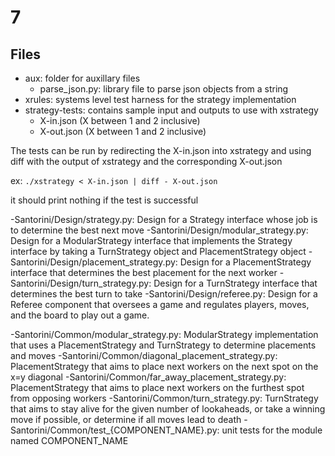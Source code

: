 # 7
## Files
- aux: folder for auxillary files
  - parse_json.py: library file to parse json objects from a string
- xrules: systems level test harness for the strategy implementation
- strategy-tests: contains sample input and outputs to use with xstrategy
  - X-in.json (X between 1 and 2 inclusive)
  - X-out.json (X between 1 and 2 inclusive)

The tests can be run by redirecting the X-in.json into xstrategy and using diff
with the output of xstrategy and the corresponding X-out.json

ex:
`./xstrategy < X-in.json | diff - X-out.json`

it should print nothing if the test is successful

-Santorini/Design/strategy.py: Design for a Strategy interface whose job is to determine the best next move
-Santorini/Design/modular_strategy.py: Design for a ModularStrategy interface that implements the Strategy interface by taking a TurnStrategy object and PlacementStrategy object
-Santorini/Design/placement_strategy.py: Design for a PlacementStrategy interface that determines the best placement for the next worker
-Santorini/Design/turn_strategy.py: Design for a TurnStrategy interface that determines the best turn to take
-Santorini/Design/referee.py: Design for a Referee component that oversees a game and regulates players, moves, and the board to play out a game.

-Santorini/Common/modular_strategy.py: ModularStrategy implementation that uses a PlacementStrategy and TurnStrategy to determine placements and moves
-Santorini/Common/diagonal_placement_strategy.py: PlacementStrategy that aims to place next workers on the next spot on the x=y diagonal
-Santorini/Common/far_away_placement_strategy.py: PlacementStrategy that aims to place next workers on the furthest spot from opposing workers
-Santorini/Common/turn_strategy.py: TurnStrategy that aims to stay alive for the given number of lookaheads, or take a winning move if possible, or determine if all moves lead to death
-Santorini/Common/test_{COMPONENT_NAME}.py: unit tests for the module named COMPONENT_NAME
